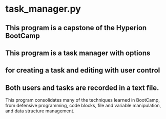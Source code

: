 # task_manager.py

## This program is a capstone of the Hyperion BootCamp
## This program is a task manager with options 
## for creating a task and editing with user control
## Both users and tasks are recorded in a text file.

This program consolidates many of the techniques learned in BootCamp, 
from defensive programming, code blocks, file and variable manipulation, 
and data structure management.